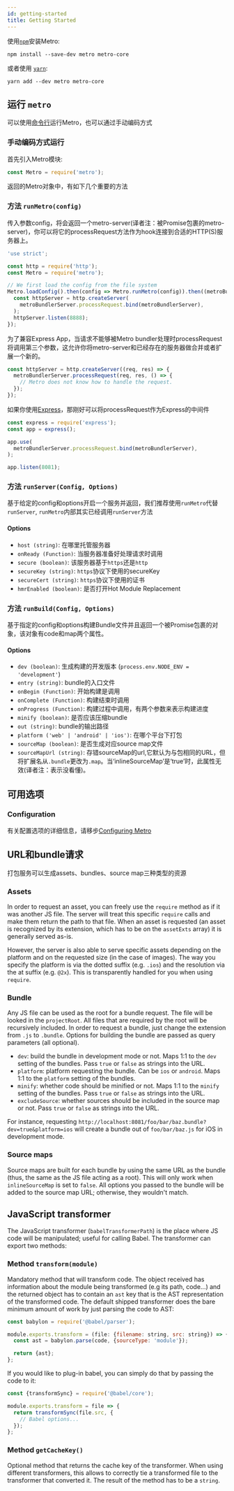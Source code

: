```yaml
---
id: getting-started
title: Getting Started
---
```


使用[`npm`](https://www.npmjs.com/)安装Metro:

```
npm install --save-dev metro metro-core
```

或者使用 [`yarn`](https://yarnpkg.com/):

```
yarn add --dev metro metro-core
```

## 运行 `metro`

可以使用[命令行](./CLI.md)运行Metro，也可以通过手动编码方式

### 手动编码方式运行

首先引入Metro模块:

```js
const Metro = require('metro');
```

返回的Metro对象中，有如下几个重要的方法

### 方法 `runMetro(config)`

传入参数config，将会返回一个metro-server(译者注：被Promise包裹的metro-server)，你可以将它的processRequest方法作为hook连接到合适的HTTP(S)服务器上。

```js
'use strict';

const http = require('http');
const Metro = require('metro');

// We first load the config from the file system
Metro.loadConfig().then(config => Metro.runMetro(config)).then((metroBundlerServer) => {
  const httpServer = http.createServer(
    metroBundlerServer.processRequest.bind(metroBundlerServer),
  );
  httpServer.listen(8888);
});
```
为了兼容Express App，当请求不能够被Metro bundler处理时processRequest将调用第三个参数，这允许你将metro-server和已经存在的服务器做合并或者扩展一个新的。

```js
const httpServer = http.createServer((req, res) => {
  metroBundlerServer.processRequest(req, res, () => {
    // Metro does not know how to handle the request.
  });
});
```
如果你使用[Express](http://expressjs.com/)，那刚好可以将processRequest作为Express的中间件

```js
const express = require('express');
const app = express();

app.use(
  metroBundlerServer.processRequest.bind(metroBundlerServer),
);

app.listen(8081);
```

### 方法 `runServer(Config, Options)`

基于给定的config和options开启一个服务并返回，我们推荐使用`runMetro`代替`runServer`, `runMetro`内部其实已经调用`runServer`方法

#### Options

* `host (string)`: 在哪里托管服务器
* `onReady (Function)`: 当服务器准备好处理请求时调用
* `secure (boolean)`:   该服务器基于`https`还是`http`
* `secureKey (string)`: `https`协议下使用的secureKey
* `secureCert (string)`: `https`协议下使用的证书
* `hmrEnabled (boolean)`: 是否打开Hot Module Replacement

### 方法 `runBuild(Config, Options)`

基于指定的config和options构建Bundle文件并且返回一个被Promise包裹的对象，该对象有code和map两个属性。

#### Options

* `dev (boolean)`: 生成构建的开发版本 (`process.env.NODE_ENV = 'development'`)
* `entry (string)`: bundle的入口文件
* `onBegin (Function)`: 开始构建是调用
* `onComplete (Function)`: 构建结束时调用
* `onProgress (Function)`: 构建过程中调用，有两个参数来表示构建进度
* `minify (boolean)`: 是否应该压缩bundle
* `out (string)`: bundle的输出路径
* `platform ('web' | 'android' | 'ios')`: 在哪个平台下打包
* `sourceMap (boolean)`: 是否生成对应source map文件
* `sourceMapUrl (string)`: 存错sourceMap的url,它默认为与包相同的URL，但将扩展名从`.bundle`更改为`.map`。当‘inlineSourceMap’是‘true’时，此属性无效(译者注：表示没看懂)。

## 可用选项

### Configuration

有关配置选项的详细信息，请移步[Configuring Metro](./Configuration.md)

## URL和bundle请求

打包服务可以生成assets、bundles、source map三种类型的资源

### Assets

In order to request an asset, you can freely use the `require` method as if it was another JS file. The server will treat this specific `require` calls  and make them return the path to that file. When an asset is requested (an asset is recognized by its extension, which has to be on the `assetExts` array) it is generally served as-is.

However, the server is also able to serve specific assets depending on the platform and on the requested size (in the case of images). The way you specify the platform is via the dotted suffix (e.g. `.ios`) and the resolution via the at suffix (e.g. `@2x`). This is transparently handled for you when using `require`.

### Bundle

Any JS file can be used as the root for a bundle request. The file will be looked in the `projectRoot`. All files that are required by the root will be recursively included. In order to request a bundle, just change the extension from `.js` to `.bundle`. Options for building the bundle are passed as query parameters (all optional).

* `dev`: build the bundle in development mode or not. Maps 1:1 to the `dev` setting of the bundles. Pass `true` or `false` as strings into the URL.
* `platform`: platform requesting the bundle. Can be `ios` or `android`. Maps 1:1 to the `platform` setting of the bundles.
* `minify`: whether code should be minified or not. Maps 1:1 to the `minify` setting of the bundles. Pass `true` or `false` as strings into the URL.
* `excludeSource`: whether sources should be included in the source map or not. Pass `true` or `false` as strings into the URL.

For instance, requesting `http://localhost:8081/foo/bar/baz.bundle?dev=true&platform=ios` will create a bundle out of `foo/bar/baz.js` for iOS in development mode.

### Source maps

Source maps are built for each bundle by using the same URL as the bundle (thus, the same as the JS file acting as a root). This will only work when `inlineSourceMap` is set to `false`. All options you passed to the bundle will be added to the source map URL; otherwise, they wouldn't match.

## JavaScript transformer

The JavaScript transformer (`babelTransformerPath`) is the place where JS code will be manipulated; useful for calling Babel. The transformer can export two methods:

### Method `transform(module)`

Mandatory method that will transform code. The object received has information about the module being transformed (e.g its path, code...) and the returned object has to contain an `ast` key that is the AST representation of the transformed code. The default shipped transformer does the bare minimum amount of work by just parsing the code to AST:

```js
const babylon = require('@babel/parser');

module.exports.transform = (file: {filename: string, src: string}) => {
  const ast = babylon.parse(code, {sourceType: 'module'});

  return {ast};
};
```

If you would like to plug-in babel, you can simply do that by passing the code to it:

```js
const {transformSync} = require('@babel/core');

module.exports.transform = file => {
  return transformSync(file.src, {
    // Babel options...
  });
};
```

### Method `getCacheKey()`

Optional method that returns the cache key of the transformer. When using different transformers, this allows to correctly tie a transformed file to the transformer that converted it. The result of the method has to be a `string`.
